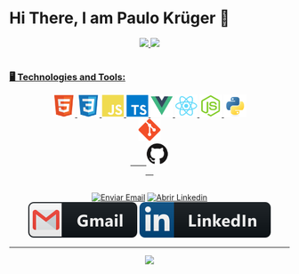 <h1>Hi There, I am Paulo Krüger 👋</h1>

<a href="https://github.com/Paulo-Krg">
<div title="My Statistics" align="center">
    <img height="160em" src="https://github-readme-stats.vercel.app/api?username=Paulo-Krg&show_icons=true&theme=dark&include_all_commits=true&count_private=true"/>
    <img height="160em" src="https://github-readme-stats.vercel.app/api/top-langs/?username=Paulo-Krg&layout=compact&langs_count=7&theme=dark"/>
</div>

</br>

### 🖥️ Technologies and Tools:
<div style="display: inline_block" align="center">
  <img title="HTML5" alt="HTML Icon" width="40px" src="https://raw.githubusercontent.com/devicons/devicon/master/icons/html5/html5-original.svg">
  <img title="CSS3" alt="CSS Icon" width="40px" src="https://raw.githubusercontent.com/devicons/devicon/master/icons/css3/css3-original.svg">
  <img title="JavaScript" alt="Js Icon" width="40px" src="https://raw.githubusercontent.com/devicons/devicon/master/icons/javascript/javascript-plain.svg">
  <img title="TypeScript" alt="Ts Icon" width="40px" src="https://raw.githubusercontent.com/devicons/devicon/master/icons/typescript/typescript-plain.svg">
  <img title="Vue.js" alt="Vue Icon" width="40px" src="https://raw.githubusercontent.com/devicons/devicon/master/icons/vuejs/vuejs-original.svg">
  <img title="React.js" alt="React Icon" width="40px" src="https://raw.githubusercontent.com/devicons/devicon/master/icons/react/react-original.svg">
  <img title="Node.js" alt="NodeJs Icon" width="40px" src="https://raw.githubusercontent.com/devicons/devicon/master/icons/nodejs/nodejs-original.svg">
  <img title="Python" alt="Python Icon" width="40px" src="https://raw.githubusercontent.com/devicons/devicon/master/icons/python/python-original.svg">
  <br>
  <img title="Git" alt="Git Icon" width="40px" src="https://raw.githubusercontent.com/devicons/devicon/master/icons/git/git-original.svg">
  <code>
    <img title="Github" alt="Github Icon" width="40px" src="https://raw.githubusercontent.com/devicons/devicon/master/icons/github/github-original.svg">
  </code>
</div>
</a>

<h2></h2>

<div align="center">        
<!--
  <a href="https://www.youtube.com/" target="_blank"><img src="https://img.shields.io/badge/YouTube-FF0000?style=for-the-badge&logo=youtube&logoColor=white" target="_blank"></a>
  <a href="https://instagram.com/" target="_blank"><img title="Abrir Instagram" src="https://img.shields.io/badge/-Instagram-%23E4405F?style=for-the-badge&logo=instagram&logoColor=white" target="_blank"></a>
  <a href="https://www.twitch.tv/" target="_blank"><img title="Abrir Twitch" src="https://img.shields.io/badge/Twitch-9146FF?style=for-the-badge&logo=twitch&logoColor=white" target="_blank"></a>
  <a href="https://discord.gg/" target="_blank"><img title="Abrir Discord" src="https://img.shields.io/badge/Discord-7289DA?style=for-the-badge&logo=discord&logoColor=white" target="_blank"></a>
-->
  <a href="mailto:paulo.krg.costa@gmail.com" target="_blank"><img title="Enviar Email" src="https://img.shields.io/badge/-Gmail-%23333?style=for-the-badge&logo=gmail&logoColor=white"></a>
  <a href="https://www.linkedin.com/in/paulo-kruger-costa/" target="_blank"><img title="Abrir Linkedin" src="https://img.shields.io/badge/-LinkedIn-%230077B5?style=for-the-badge&logo=linkedin&logoColor=white"></a> 
  
  <br>
  <a href="mailto:paulo.krg.costa@gmail.com" target="_blank"><img title="Enviar Email" src="./gmail.svg"></a>
  <a href="https://www.linkedin.com/in/paulo-kruger-costa/" target="_blank"><img title="Abrir Linkedin" src="./linkedin.svg"></a> 
</div>

<hr>

<div align="center">
  <img src="https://super.abril.com.br/wp-content/uploads/2016/09/super_imggato_digitando_0.gif" width="350">
</div>

<!--
  ![Snake animation](https://github.com/Paulo-Krg/Paulo-Krg/blob/output/github-contribution-grid-snake.svg)
-->

<!--
Here are some ideas to get you started:
- 🔭 I’m currently working on ...
- 🌱 I’m currently learning ...
- 👯 I’m looking to collaborate on ...
- 🤔 I’m looking for help with ...
- 💬 Ask me about ...
- 📫 How to reach me: ...
- 😄 Pronouns: ...
- ⚡ Fun fact: ...
-->
